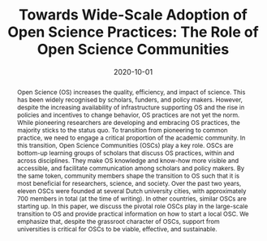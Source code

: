 ---
# Documentation: https://wowchemy.com/docs/managing-content/

title: 'Towards Wide-Scale Adoption of Open Science Practices: The Role of Open Science Communities'
subtitle: ''
summary: ''
authors:
- K. Armeni
- L. Brinkman
- R. Carlsson
- A. Eerland
- R. Fijten
- R. Fondberg
- V.E. Heininga
- S. Heunis
- W.Q. Koh
- M. Masselink
- N. Moran
- A.Ó. Baoill
- A. Sarafoglou
- A. Schettino
- H. Schwamm
- Z. Sjoerds
- M. Teperek
- O.R. van den Akker
- A.E. van 't Veer
- R. Zurita-Milla
tags: []
categories: []
date: '2020-10-01'
lastmod: 2020-10-10T16:08:58+02:00
featured: false
draft: false

# Featured image
# To use, add an image named `featured.jpg/png` to your page's folder.
# Focal points: Smart, Center, TopLeft, Top, TopRight, Left, Right, BottomLeft, Bottom, BottomRight.
image:
  caption: ''
  focal_point: ''
  preview_only: false

# Projects (optional).
#   Associate this post with one or more of your projects.
#   Simply enter your project's folder or file name without extension.
#   E.g. `projects = ["internal-project"]` references `content/project/deep-learning/index.md`.
#   Otherwise, set `projects = []`.
projects: []
publishDate: '2020-10-06'
publication_types:
- '4'
abstract: 'Open Science (OS) increases the quality, efficiency, and impact of science. This has been widely recognised by scholars, funders, and policy makers. However, despite the increasing availability of infrastructure supporting OS and the rise in policies and incentives to change behavior, OS practices are not yet the norm. While pioneering researchers are developing and embracing OS practices, the majority sticks to the status quo. To transition from pioneering to common practice, we need to engage a critical proportion of the academic community. In this transition, Open Science Communities (OSCs) play a key role. OSCs are bottom-up learning groups of scholars that discuss OS practices, within and across disciplines. They make OS knowledge and know-how more visible and accessible, and facilitate communication among scholars and policy makers. By the same token, community members shape the transition to OS such that it is most beneficial for researchers, science, and society. Over the past two years, eleven OSCs were founded at several Dutch university cities, with approximately 700 members in total (at the time of writing). In other countries, similar OSCs are starting up. In this paper, we discuss the pivotal role OSCs play in the large-scale transition to OS and provide practical information on how to start a local OSC. We emphasize that, despite the grassroot character of OSCs, support from universities is critical for OSCs to be viable, effective, and sustainable.'
publication: ''
doi: 10.31222/osf.io/7gct9
---